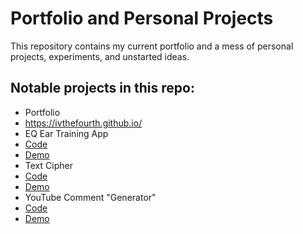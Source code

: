 # Portfolio and Personal Projects

This repository contains my current portfolio and a mess of personal projects, experiments, and unstarted ideas. 

## Notable projects in this repo:
* Portfolio
 * https://ivthefourth.github.io/
* EQ Ear Training App
 * [Code](https://github.com/ivthefourth/portfolio/tree/master/wa-resources)
 * [Demo](https://ivthefourth.github.io/portfolio/wa-resources/)
* Text Cipher
 * [Code](https://github.com/ivthefourth/portfolio/tree/master/cipher)
 * [Demo](https://ivthefourth.github.io/portfolio/cipher/)
* YouTube Comment "Generator"
 * [Code](https://github.com/ivthefourth/portfolio/tree/master/quote-machine)
 * [Demo](http://ivthefourth.github.io/portfolio/quote-machine/)
